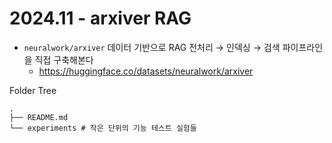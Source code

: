 # 2024.11 - arxiver RAG
* `neuralwork/arxiver` 데이터 기반으로 RAG 전처리 → 인덱싱 → 검색 파이프라인을 직접 구축해본다
    * https://huggingface.co/datasets/neuralwork/arxiver

Folder Tree
```
.
├── README.md
└── experiments # 작은 단위의 기능 테스트 실험들
```